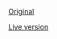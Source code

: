 [Original](https://demo.theme-sky.com/ecomall/home-4/)

[Live version](https://matrixunec25.netlify.app/projects/ecomall)